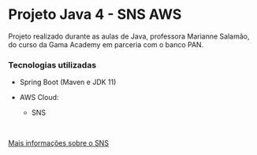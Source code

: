# Projeto Java 4 - SNS AWS

Projeto realizado durante as aulas de Java, professora Marianne Salamão, do curso da Gama Academy em parceria com o banco PAN.

### Tecnologias utilizadas

- Spring Boot (Maven e JDK 11)

- AWS Cloud:
  - SNS
<br>

<a target="_blank" href="https://github.com/jessicakopps/estudos/blob/master/AWS/Sns.md"> Mais informações sobre o SNS</a>
